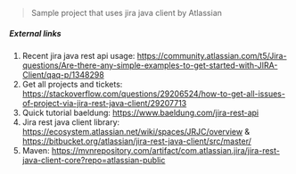 > Sample project that uses jira java client by Atlassian

##### External links
1. Recent jira java rest api usage: https://community.atlassian.com/t5/Jira-questions/Are-there-any-simple-examples-to-get-started-with-JIRA-Client/qaq-p/1348298
1. Get all projects and tickets: https://stackoverflow.com/questions/29206524/how-to-get-all-issues-of-project-via-jira-rest-java-client/29207713
1. Quick tutorial baeldung: https://www.baeldung.com/jira-rest-api
1. Jira rest java client library: https://ecosystem.atlassian.net/wiki/spaces/JRJC/overview & https://bitbucket.org/atlassian/jira-rest-java-client/src/master/
1. Maven: https://mvnrepository.com/artifact/com.atlassian.jira/jira-rest-java-client-core?repo=atlassian-public
